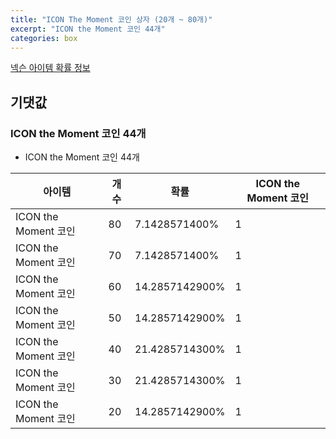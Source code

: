 ```yaml
---
title: "ICON The Moment 코인 상자 (20개 ~ 80개)"
excerpt: "ICON the Moment 코인 44개"
categories: box
---
```

[넥슨 아이템 확률 정보](http://iteminfo.nexon.com/probability/fo4?sn=6736)

## 기댓값
### ICON the Moment 코인 44개
  - ICON the Moment 코인 44개

|아이템|개수|확률|ICON the Moment 코인|
|---|---|---|---|
|ICON the Moment 코인|80|7.1428571400%|1|
|ICON the Moment 코인|70|7.1428571400%|1|
|ICON the Moment 코인|60|14.2857142900%|1|
|ICON the Moment 코인|50|14.2857142900%|1|
|ICON the Moment 코인|40|21.4285714300%|1|
|ICON the Moment 코인|30|21.4285714300%|1|
|ICON the Moment 코인|20|14.2857142900%|1|
